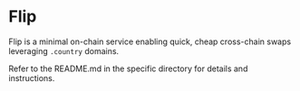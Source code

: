 # Flip

Flip is a minimal on-chain service enabling quick, cheap cross-chain swaps leveraging `.country` domains.

Refer to the README.md in the specific directory for details and instructions.
